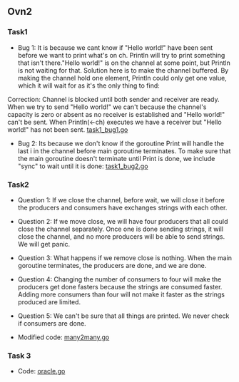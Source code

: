 ## Ovn2

### Task1

- Bug 1: It is because we cant know if "Hello world!" have been sent before we want to print what's on ch. Println will try to print something that isn't there."Hello world!" is on the channel at some point, but Println is not waiting for that. Solution here is to make the channel buffered. By making the channel hold one element, Println could only get one value, which it will wait for as it's the only thing to find:

Correction: Channel is blocked until both sender and receiver are ready. When we try to send "Hello world!" we can't because the channel's capacity is zero or absent as no receiver is established and "Hello world!" can't be sent. When Println(<-ch) executes we have a receiver but "Hello world!" has not been sent.
[task1_bug1.go](https://gits-15.sys.kth.se/dd1396ht20/taxberg-ovn2/blob/master/task1_bug1.go)

- Bug 2: Its because we don't know if the goroutine Print will handle the last i in the channel before main goroutine terminates. To make sure that the main goroutine doesn't terminate until Print is done, we include "sync" to wait until it is done:
[task1_bug2.go](https://gits-15.sys.kth.se/dd1396ht20/taxberg-ovn2/blob/master/task1_bug2.go)

### Task2

- Question  1: If we close the channel, before wait, we will close it before the producers and consumers have exchanges strings with each other.

- Question  2: If we move close, we will have four producers that all could close the channel separately. Once one is done sending strings, it will close the channel, and no more producers will be able to send strings. We will get panic.

- Question  3: What happens if we remove close is nothing. When the main goroutine terminates, the producers are done, and we are done.

- Question  4: Changing the number of consumers to four will make the producers get done fasters because the strings are consumed faster. Adding more consumers than four will not make it faster as the strings produced are limited. 

- Question  5: We can't be sure that all things are printed. We never check if consumers are done. 

- Modified code: [many2many.go](https://gits-15.sys.kth.se/dd1396ht20/taxberg-ovn2/blob/master/many2many.go)

### Task 3

- Code: [oracle.go](https://gits-15.sys.kth.se/dd1396ht20/taxberg-ovn2/blob/master/oracle.go)
